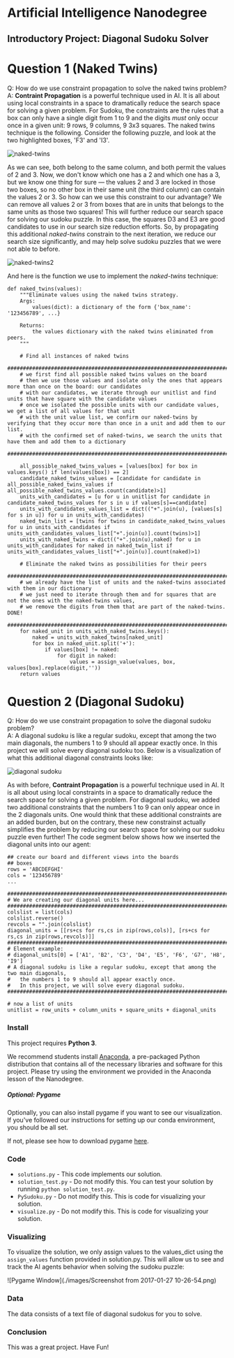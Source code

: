 # Artificial Intelligence Nanodegree
## Introductory Project: Diagonal Sudoku Solver

# Question 1 (Naked Twins)
Q: How do we use constraint propagation to solve the naked twins problem?  
A: **Contraint Propagation** is a powerful technique used in AI.  It is all about using local constraints in a space to dramatically reduce the search space for solving a given problem.  For Sudoku, the constraints are the rules that a box can only have a single digit from 1 to 9 and the digits *must* only occur once in a given unit: 9 rows, 9 columns, 9 3x3 squares.  The naked twins technique is the following. Consider the following puzzle, and look at the two highlighted boxes, 'F3' and 'I3'.

![naked-twins](./images/naked-twins.png)

As we can see, both belong to the same column, and both permit the values of 2 and 3. Now, we don't know which one has a 2 and which one has a 3, but we know one thing for sure — the values 2 and 3 are locked in those two boxes, so no other box in their same unit (the third column) can contain the values 2 or 3.  So how can we use this constraint to our advantage?  We can remove all values 2 or 3 from boxes that are in units that belongs to the same units as those two squares!  This will further reduce our search space for solving our sudoku puzzle.  In this case, the squares D3 and E3 are good candidates to use in our search size reduction efforts.  So, by propagating this additional *naked-twins* constrain to the next iteration, we reduce our search size significantly, and may help solve sudoku puzzles that we were not able to before.

![naked-twins2](./images/naked-twins-2.png)

And here is the function we use to implement the *naked-twins* technique:

```
def naked_twins(values):
    """Eliminate values using the naked twins strategy.
    Args:
        values(dict): a dictionary of the form {'box_name': '123456789', ...}

    Returns:
        the values dictionary with the naked twins eliminated from peers.
    """

    # Find all instances of naked twins
    ##########################################################################################################
    # we first find all possible naked twins values on the board
    # then we use those values and isolate only the ones that appears more than once on the board: our candidates
    # with our candidates, we iterate through our unitlist and find units that have square with the candidate values
    # once we isolated the possible units with our candidate values, we get a list of all values for that unit
    # with the unit value list, we confirm our naked-twins by verifying that they occur more than once in a unit and add them to our list.
    # with the confirmed set of naked-twins, we search the units that have them and add them to a dictionary
    ##########################################################################################################

    all_possible_naked_twins_values = [values[box] for box in values.keys() if len(values[box]) == 2]
    candidate_naked_twins_values = [candidate for candidate in all_possible_naked_twins_values if all_possible_naked_twins_values.count(candidate)>1]
    units_with_candidates = [u for u in unitlist for candidate in candidate_naked_twins_values for s in u if values[s]==candidate]
    units_with_candidates_values_list = dict(("+".join(u), [values[s] for s in u]) for u in units_with_candidates)
    naked_twin_list = [twins for twins in candidate_naked_twins_values for u in units_with_candidates if units_with_candidates_values_list["+".join(u)].count(twins)>1]
    units_with_naked_twins = dict(("+".join(u),naked) for u in units_with_candidates for naked in naked_twin_list if units_with_candidates_values_list["+".join(u)].count(naked)>1)
   
    # Eliminate the naked twins as possibilities for their peers
    ##########################################################################################################
    # we already have the list of units and the naked-twins associated with them in our dictionary
    # we just need to iterate through them and for squares that are not the ones with the naked-twins values,
    # we remove the digits from them that are part of the naked-twins.  DONE!
    ##########################################################################################################
    for naked_unit in units_with_naked_twins.keys():
        naked = units_with_naked_twins[naked_unit]
        for box in naked_unit.split('+'):
            if values[box] != naked:
                for digit in naked:
                    values = assign_value(values, box, values[box].replace(digit,''))
    return values
```


# Question 2 (Diagonal Sudoku)
Q: How do we use constraint propagation to solve the diagonal sudoku problem?  
A: A diagonal sudoku is like a regular sudoku, except that among the two main diagonals, the numbers 1 to 9 should all appear exactly once. In this project we will solve every diagonal sudoku too.  Below is a visualization of what this additional diagonal constraints looks like:

![diagonal sudoku](./images/diagonal-sudoku.png)

As with before,  **Contraint Propagation** is a powerful technique used in AI.  It is all about using local constraints in a space to dramatically reduce the search space for solving a given problem.  For diagonal sudoku, we added two additional constraints that the numbers 1 to 9 can only appear once in the 2 diagonals units.  One would think that these additional constraints are an added burden, but on the contrary, these new constrainst actually simplifies the problem by reducing our search space for solving our sudoku puzzle even further!  The code segment below shows how we inserted the diagonal units into our agent:

```
## create our board and different views into the boards
## boxes
rows = 'ABCDEFGHI'
cols = '123456789'
...

###################################################################################################
# We are creating our diagonal units here...
###################################################################################################
colslist = list(cols)
colslist.reverse()
revcols = "".join(colslist)
diagonal_units = [[rs+cs for rs,cs in zip(rows,cols)], [rs+cs for rs,cs in zip(rows,revcols)]]
###################################################################################################
# Element example:
# diagonal_units[0] = ['A1', 'B2', 'C3', 'D4', 'E5', 'F6', 'G7', 'H8', 'I9']
# A diagonal sudoku is like a regular sudoku, except that among the two main diagonals,
#   the numbers 1 to 9 should all appear exactly once.
#   In this project, we will solve every diagonal sudoku.
###################################################################################################

# now a list of units
unitlist = row_units + column_units + square_units + diagonal_units
```

### Install

This project requires **Python 3**.

We recommend students install [Anaconda](https://www.continuum.io/downloads), a pre-packaged Python distribution that contains all of the necessary libraries and software for this project. 
Please try using the environment we provided in the Anaconda lesson of the Nanodegree.

##### Optional: Pygame

Optionally, you can also install pygame if you want to see our visualization. If you've followed our instructions for setting up our conda environment, you should be all set.

If not, please see how to download pygame [here](http://www.pygame.org/download.shtml).

### Code

* `solutions.py` - This code implements our solution.
* `solution_test.py` - Do not modify this. You can test your solution by running `python solution_test.py`.
* `PySudoku.py` - Do not modify this. This is code for visualizing your solution.
* `visualize.py` - Do not modify this. This is code for visualizing your solution.

### Visualizing

To visualize the solution, we only assign values to the values_dict using the ```assign_values``` function provided in solution.py.  This will allow us to see and track the AI agents behavior when solving the sudoku puzzle:

![Pygame Window](./images/Screenshot from 2017-01-27 10-26-54.png)

### Data

The data consists of a text file of diagonal sudokus for you to solve.

### Conclusion

This was a great project.  Have Fun!
